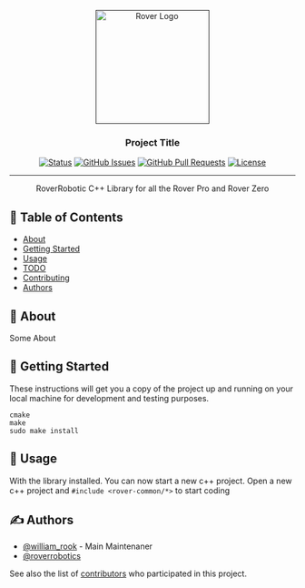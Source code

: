 <p align="center">
  <a href="" rel="noopener">
 <img width=200px height=200px src="https://somelogo.com" alt="Rover Logo"></a>
</p>

<h3 align="center">Project Title</h3>

<div align="center">

[![Status](someimg)]()
[![GitHub Issues](someimg)](https://github.com/roverrobotics/rover-common/issues)
[![GitHub Pull Requests](someimg)](https://github.com/kylelobo/The-Documentation-Compendium/pulls)
[![License](someimg)](/LICENSE)

</div>

---

<p align="center"> RoverRobotic C++ Library for all the Rover Pro and Rover Zero
    <br> 
</p>

## 📝 Table of Contents

- [About](#about)
- [Getting Started](#getting_started)
- [Usage](#usage)
- [TODO](../TODO.md)
- [Contributing](../CONTRIBUTING.md)
- [Authors](#authors)

<!-- - [Deployment](#deployment) -->

## 🧐 About <a name = "about"></a>

Some About

## 🏁 Getting Started <a name = "getting_started"></a>

These instructions will get you a copy of the project up and running on your local machine for development and testing purposes. 

```
cmake
make
sudo make install
```

<!-- ### Prerequisites

What things you need to install the software and how to install them.

```
Some Example
``` -->

<!-- ### Installing

A step by step series of examples that tell you how to get a development env running.

Say what the step will be

```
Give the example
```

And repeat

```
until finished
```

End with an example of getting some data out of the system or using it for a little demo. -->

<!-- ## 🔧 Running the tests <a name = "tests"></a>

Explain how to run the automated tests for this system.

### Break down into end to end tests

Explain what these tests test and why

```
Give an example
``` -->

<!-- ### And coding style tests

Explain what these tests test and why

```
Give an example
``` -->

## 🎈 Usage <a name="usage"></a>

With the library installed. You can now start a new c++ project.
Open a new c++ project and 
`#include <rover-common/*>` 
to start coding


<!-- ## 🚀 Deployment <a name = "deployment"></a>

Add additional notes about how to deploy this on a live system. -->

## ✍️ Authors <a name = "authors"></a>

- [@william_rook](https://github.com/drhieu) - Main Maintenaner
- [@roverrobotics](https://github.com/roverrobotics)


See also the list of [contributors](https://github.com/RoverRobotics/rover-common/contributors) who participated in this project.
